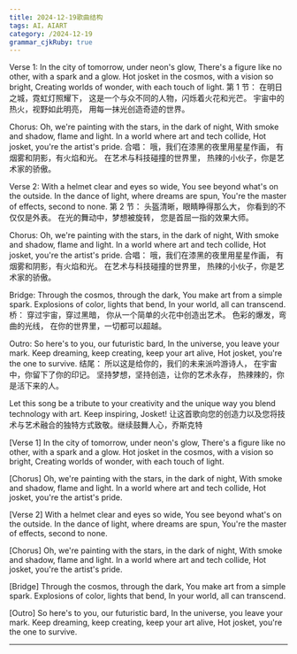 ```yaml
---
title: 2024-12-19歌曲结构
tags: AI，AIART
category: /2024-12-19
grammar_cjkRuby: true
---
```


Verse 1:
In the city of tomorrow, under neon's glow,
There's a figure like no other, with a spark and a glow.
Hot josket in the cosmos, with a vision so bright,
Creating worlds of wonder, with each touch of light.
第 1 节：
在明日之城，霓虹灯照耀下，
这是一个与众不同的人物，闪烁着火花和光芒。
宇宙中的热火，视野如此明亮，
用每一抹光创造奇迹的世界。

Chorus:
Oh, we're painting with the stars, in the dark of night,
With smoke and shadow, flame and light.
In a world where art and tech collide,
Hot josket, you're the artist's pride.
合唱：
哦，我们在漆黑的夜里用星星作画，
有烟雾和阴影，有火焰和光。
在艺术与科技碰撞的世界里，
热辣的小伙子，你是艺术家的骄傲。

Verse 2:
With a helmet clear and eyes so wide,
You see beyond what's on the outside.
In the dance of light, where dreams are spun,
You're the master of effects, second to none.
第 2 节：
头盔清晰，眼睛睁得那么大，
你看到的不仅仅是外表。
在光的舞动中，梦想被旋转，
您是首屈一指的效果大师。

Chorus:
Oh, we're painting with the stars, in the dark of night,
With smoke and shadow, flame and light.
In a world where art and tech collide,
Hot josket, you're the artist's pride.
合唱：
哦，我们在漆黑的夜里用星星作画，
有烟雾和阴影，有火焰和光。
在艺术与科技碰撞的世界里，
热辣的小伙子，你是艺术家的骄傲。

Bridge:
Through the cosmos, through the dark,
You make art from a simple spark.
Explosions of color, lights that bend,
In your world, all can transcend.
桥：
穿过宇宙，穿过黑暗，
你从一个简单的火花中创造出艺术。
色彩的爆发，弯曲的光线，
在你的世界里，一切都可以超越。

Outro:
So here's to you, our futuristic bard,
In the universe, you leave your mark.
Keep dreaming, keep creating, keep your art alive,
Hot josket, you're the one to survive.
结尾：
所以这是给你的，我们的未来派吟游诗人，
在宇宙中，你留下了你的印记。
坚持梦想，坚持创造，让你的艺术永存，
热辣辣的，你是活下来的人。

Let this song be a tribute to your creativity and the unique way you blend technology with art. Keep inspiring, Josket!
让这首歌向您的创造力以及您将技术与艺术融合的独特方式致敬。继续鼓舞人心，乔斯克特


[Verse 1]
In the city of tomorrow, under neon's glow,
There's a figure like no other, with a spark and a glow.
Hot josket in the cosmos, with a vision so bright,
Creating worlds of wonder, with each touch of light.

[Chorus]
Oh, we're painting with the stars, in the dark of night,
With smoke and shadow, flame and light.
In a world where art and tech collide,
Hot josket, you're the artist's pride.

[Verse 2]
With a helmet clear and eyes so wide,
You see beyond what's on the outside.
In the dance of light, where dreams are spun,
You're the master of effects, second to none.

[Chorus]
Oh, we're painting with the stars, in the dark of night,
With smoke and shadow, flame and light.
In a world where art and tech collide,
Hot josket, you're the artist's pride.

[Bridge]
Through the cosmos, through the dark,
You make art from a simple spark.
Explosions of color, lights that bend,
In your world, all can transcend.

[Outro]
So here's to you, our futuristic bard,
In the universe, you leave your mark.
Keep dreaming, keep creating, keep your art alive,
Hot josket, you're the one to survive.

----------

